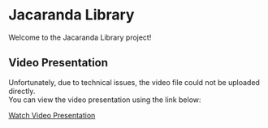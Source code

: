 # Jacaranda Library

Welcome to the Jacaranda Library project!

## Video Presentation

Unfortunately, due to technical issues, the video file could not be uploaded directly.  
You can view the video presentation using the link below:

[Watch Video Presentation](https://drive.google.com/file/d/1LyU9dlkFeKEeVu4ISRLN8T3nIZoN6QyV/view?usp=sharing)
